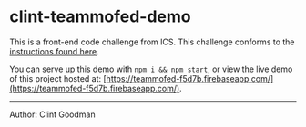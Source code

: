 # clint-teammofed-demo

This is a front-end code challenge from ICS.  This challenge conforms to the [instructions found here](comps/instructions.md).

You can serve up this demo with `npm i && npm start`, or view the live demo of this project hosted at: [https://teammofed-f5d7b.firebaseapp.com/](https://teammofed-f5d7b.firebaseapp.com/).

-----------
Author: Clint Goodman